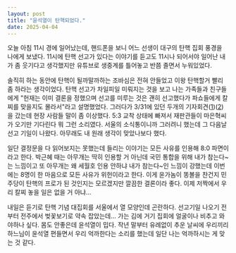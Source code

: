 ```yaml
---
layout: post
title: "윤석열이 탄핵되었다."
date: 2025-04-04
---
```


오늘 아침 11시 경에 일어났는데, 핸드폰을 보니 어느 선생이 대구의 탄핵 집회 풍경을 나에게 보냈다. 11시에 탄핵 선고가 있다는 이야기를 듣고도 11시나 되어서야 일어난 내가 좀 웃기다고 생각했지만 유튜브로 생중계를 틀어놓고 반쯤 졸면서 누워있었다.

솔직히 하는 동안에 탄핵이 될까말까하는 조바심은 전혀 안들었고 이왕 탄핵할거 빨리 좀 하라는 생각이었다. 탄핵 선고가 차일피일 미뤄지는 것을 보고 나는 가족들과 친구들에게 "헌재는 이미 결론을 정했으며 선고를 미루는 것은 괜히 선고했다가 파쇼들에게 칼찌를 맞을지도 몰라서"라고 설명했었다. 그러다가 3/31에 있던 두개의 기자회견([1](https://newscham.net/articles/112614))([2](https://www.yna.co.kr/view/PYH20250331068200013))을 갔는데 현장 사람들 말이 좀 이상했다. 5:3 교착 상태에 빠져서 재판관들이 마은혁씨가 오기만 기다린다 뭐 그런 소리였다. 서울의 소식통이니까 그러려니 했는데 그 다음날 선고 기일이 나왔다. 아무래도 내 원래 생각이 맞았나보다 했다.

일단 결정문을 다 읽어보지는 못했는데 들리는 이야기는 모든 사유를 인용해 8:0 파면이라고 한다. 박근혜 때는 아무개는 딱히 인용할 거 아닌데 국민 통합을 위해 내가 참는다~는 느낌이고 또 아무개는 왜 세월호 인용 안하냐 내가 참는다~인 느낌이 강했는데 이번에는 8명이 한 마음으로 모든 사유가 위헌이라고 한다. 이게 윤가놈이 똥볼을 찬건지 민주당이 탄핵의 프로가 된 것인지는 모르겠지만 깔끔한 결론이라 좋다. 이제 저짝에서 우리 칼찌 놓을 일은 없을 거 아냐...

내일은 듣기로 탄핵 기념 대집회를 서울에서 열 모양인데 곤란하다. 선고기일 나오기 전부터 전주에서 벚꽃보기로 약속 잡았는데... 가는 김에 거기 집회에 얼굴이나 비추고 와야하나 싶다. 몸도 안좋은데 윤석열이 밉다. 작년 말부터 유례없이 추운 날씨에 우리끼리 하느님이 윤석열 편들면서 우리 억까한다는 소리를 했는데 일단 나는 억까하시는 게 맞는 것 같다.
